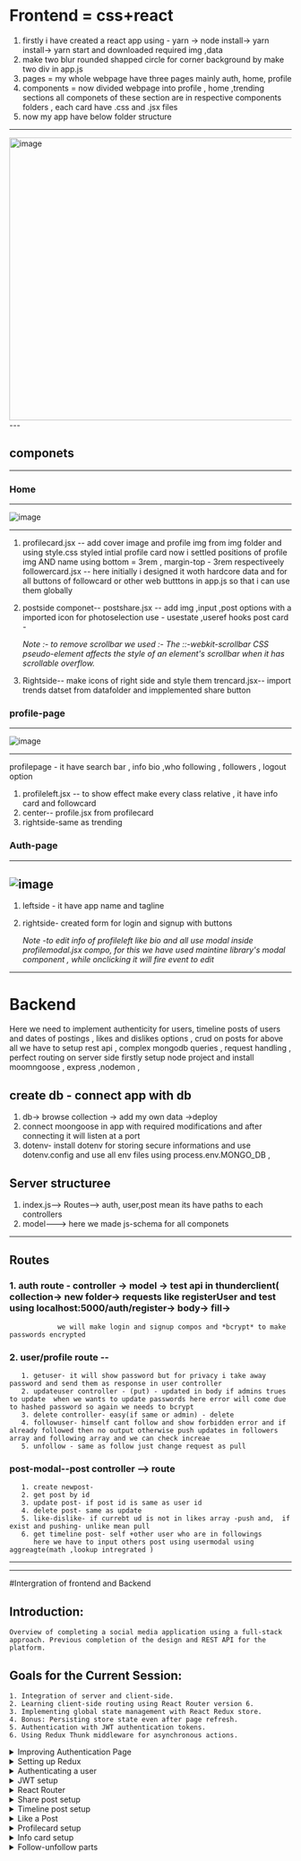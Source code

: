 
# Frontend = css+react
1. firstly i have created a react app using - yarn -> node install-> yarn  install-> yarn start  and downloaded required img ,data
2. make two blur rounded shapped circle  for corner  background  by make two div in app.js
3.  pages = my whole webpage have three pages mainly auth, home, profile
4. components =  now divided webpage into profile , home ,trending sections all componets of these section are in respective components folders , each card have .css and .jsx files
5. now my app have below folder structure
  ---
 <img width="505" alt="image" src="https://github.com/Akmeena4u/FullStack-SocialMediaApp/assets/93425334/35a2a61e-385d-4b8d-8ab4-c9bd2471fe89">
---

## componets 
---
### Home
---
![image](https://github.com/Akmeena4u/FullStack-SocialMediaApp/assets/93425334/c4730958-3561-42d5-87e2-afb63b6b4a52)

---
1. profilecard.jsx -- add cover image and profile img from img folder and using style.css styled intial profile card                                                                                                        now i settled positions of profile img AND  name using bottom = 3rem , margin-top - 3rem respectiveely
  followercard.jsx --   here initially i designed it woth hardcore data and for all buttons of followcard or other web butttons in app.js so that  i can use them globally


2. postside componet-- postshare.jsx -- add img ,input ,post options with a imported icon for photoselection use - usestate ,useref hooks
                       post card -

   *Note :- to remove scrollbar we used :-  The ::-webkit-scrollbar CSS pseudo-element affects the style of an element's scrollbar when it has scrollable overflow.*

 3. Rightside-- make icons of right side and style them
                trencard.jsx-- import trends datset from datafolder and impplemented share button

 
 ### profile-page 
 ---
 ![image](https://github.com/Akmeena4u/FullStack-SocialMediaApp/assets/93425334/b8f2cb6c-a4ef-42c7-8ff0-0559c52a0b10)

---
 profilepage - it have search bar , info bio ,who following , followers ,  logout option    
 1. profileleft.jsx -- to show effect make every class relative , it have info card  and followcard
 2. center-- profile.jsx from profilecard
 3. rightside-same as trending


### Auth-page
---
![image](https://github.com/Akmeena4u/FullStack-SocialMediaApp/assets/93425334/872eab97-fa8a-4ecf-91a2-288ed5260d20)
---
1. leftside - it have app name and tagline
2. rightside- created form for login and signup with buttons

   *Note -to edit info of profileleft  like bio and all use modal inside profilemodal.jsx compo, for this we have used maintine library's modal component , while onclicking it will fire event to 
          edit*
                         
---                   
        




# Backend 

Here we need to implement authenticity for users, timeline posts of users  and dates of postings , likes and dislikes options , crud on posts 
for above all we have to setup rest api , complex mongodb queries , request handling , perfect routing on server side 
firstly setup node project and install moomngoose ,  express ,nodemon ,

## create db - connect app with db
1. db-> browse collection -> add my own data ->deploy
2. connect moongoose in app  with required modifications and after connecting it will listen at a port
3. dotenv- install dotenv for storing secure informations and use dotenv.config and use all env files using process.env.MONGO_DB ,

## Server structuree 
1. index.js--> Routes--> auth, user,post mean its have paths to each controllers
2. model---> here we made js-schema  for all componets
----
## Routes 
### 1. auth route - controller -> model -> test api in thunderclient( collection-> new folder-> requests like registerUser and test using localhost:5000/auth/register-> body-> fill->
                we will make login and signup compos and *bcrypt* to make passwords encrypted
### 2. user/profile route --
       1. getuser- it will show password but for privacy i take away password and send them as response in user controller
       2. updateuser controller - (put) - updated in body if admins trues to update  when we wants to update passwords here error will come due to hashed password so again we needs to bcrypt 
       3. delete controller- easy(if same or admin) - delete
       4. followuser- himself cant follow and show forbidden error and if already followed then no output otherwise push updates in followers array and following array and we can check increae 
       5. unfollow - same as follow just change request as pull


### post-modal--post controller --> route
       1. create newpost- 
       2. get post by id
       3. update post- if post id is same as user id
       4. delete post- same as update
       5. like-dislike- if currebt ud is not in likes array -push and,  if exist and pushing- unlike mean pull
       6. get timeline post- self +other user who are in followings
          here we have to input others post using usermodal using aggreagte(math ,lookup intregrated )

  ---     

---

#Intergration of frontend and Backend

## Introduction:
    Overview of completing a social media application using a full-stack approach. Previous completion of the design and REST API for the platform.

## Goals for the Current Session:
    1. Integration of server and client-side.
    2. Learning client-side routing using React Router version 6.
    3. Implementing global state management with React Redux store.
    4. Bonus: Persisting store state even after page refresh.
    5. Authentication with JWT authentication tokens.
    6. Using Redux Thunk middleware for asynchronous actions.


<details>
 <summary>Improving Authentication Page</summary> 

  ### Improving Authentication Page

#### Setting Up Client-side:
1. Created a "client" folder for the frontend.
2. Initialized the client-side using `yarn start`.
3. Concurrently ran the server-side using `npm start`.
4. Opened VS Code and navigated to the "pages" directory.
5. Modified the login and signup components in the "or.jsx" file.
6. Removed the login function and utilized the signup component.
7. Structured the layout with a comment to distinguish between the left and right sides.
8. Implemented conditional rendering using the `useState` hook for login and signup forms.
9. Created a button to switch between login and signup forms based on user interaction.
10. Styled the clickable text with a pointer cursor.

#### Handling Form Inputs:
11. Initialized a `data` state with the `useState` hook to store input values.
12. Created a `handleChange` function to update the `data` state on input changes.
13. Applied the `handleChange` function to all input fields using the `onChange` attribute.
14. Changed the input type for password fields to "password" for security.

#### Confirming Passwords:
15. Added a `confirmPass` state to manage whether the confirmed password is valid.
16. Conditionally rendered an error message if the confirmed password doesn't match.
17. Styled the error message with a red color, font size, and margin.
18. Ensured the error message is displayed only when `confirmPass` is false.

#### Handling Form Submission:
19. Implemented a `handleSubmit` function to prevent default form submission.
20. Checked if the form is in signup mode and verified if the password matches the confirmed password.
21. Updated the `confirmPass` state accordingly.
22. Created a `resetForm` function to reset form values and clear error messages.
23. Called `resetForm` during the switch between login and signup modes.

#### Connecting to Backend:
24. Prepared the setup for connecting to the backend using Redux.
25. Introduced the concept of Redux for global state management.

</details>


<details>
  <summary>Setting up Redux</summary>

---
  ![image](https://github.com/Akmeena4u/FullStack-SocialMediaApp/assets/93425334/2ef8f5e8-d284-4507-bcb1-a514dbb57d26)

---  

**Redux Setup Steps:**

1. Navigate to the `client` folder and install the required packages using the following command:
   ```bash
   npm install redux redux-thunk react-redux
   ```

2. Import the `useDispatch` hook from `react-redux` for later use:
   ```javascript
   import { useDispatch } from 'react-redux';
   ```

3. Set up the `useDispatch` hook:
   ```javascript
   const dispatch = useDispatch();
   ```

4. Use the `dispatch` hook to interact with Redux actions. For example, in a form submission:
   ```javascript
   if (data.password === data.confirmPass) {
       dispatch(signUpAction(data)); // dispatching the signUpAction with form data
   } else {
       setConfirmPassword(false);
       dispatch(loginAction(data)); // dispatching the loginAction with form data
   }
   ```

5. Create action files inside the `actions` folder in the `client/src` directory.

6. Inside the `authActions.js` file, export and define actions such as login and signUp:
   ```javascript
   // authActions.js
   export const loginAction = (formData) => {
       return async (dispatch) => {
           // Make API call and dispatch appropriate actions based on the result
       };
   };

   export const signUpAction = (formData) => {
       return async (dispatch) => {
           // Make API call and dispatch appropriate actions based on the result
       };
   };
   ```

7. Create an `api` folder in the `client/src` directory.

8. Inside the `api` folder, create a `request.js` file and install the `axios` package:
   ```bash
   npm install axios
   ```

9. Configure the `request.js` file for making API requests:
   ```javascript
   // request.js
   import axios from 'axios';

   const api = axios.create({
       baseURL: 'http://localhost:5000', // Set your server's base URL
   });

   export default api;
   ```

10. Inside the `authApi.js` file (inside the `api` folder), define functions for login and signUp API requests:
    ```javascript
    // authApi.js
    import api from './request';

    export const login = (formData) => {
        return api.post('/auth/login', formData);
    };

    export const signUp = (formData) => {
        return api.post('/auth/register', formData);
    };
    ```

11. Create a `reducers` folder in the `client/src` directory.

12. Inside the `reducers` folder, create an `authReducer.js` file and define the authentication reducer:
    ```javascript
    // authReducer.js
    const initialState = {
        authData: null,
        loading: false,
        error: false,
    };

    const authReducer = (state = initialState, action) => {
        switch (action.type) {
            case 'AUTHENTICATION_START':
                return { ...state, loading: true, error: false };
            case 'AUTHENTICATION_SUCCESS':
                return { ...state, authData: action.data, loading: false, error: false };
            case 'AUTHENTICATION_FAIL':
                return { ...state, loading: false, error: true };
            default:
                return state;
        }
    };

    export default authReducer;
    ```

13. Create an `index.js` file inside the `reducers` folder to combine all reducers:
    ```javascript
    // index.js
    import { combineReducers } from 'redux';
    import authReducer from './authReducer';

    const reducers = combineReducers({
        auth: authReducer,
        // Add other reducers here if needed
    });

    export default reducers;
    ```

14. Create a `store` folder in the `client/src` directory.

15. Inside the `store` folder, create a `reduxStore.js` file for setting up the Redux store:
    ```javascript
    // reduxStore.js
    import { createStore, applyMiddleware, compose } from 'redux';
    import thunk from 'redux-thunk';
    import reducers from '../reducers';

    const saveToLocalStorage = (state) => {
        try {
            const serializedState = JSON.stringify(state);
            localStorage.setItem('profile', serializedState);
        } catch (error) {
            console.error('Error saving to localStorage:', error);
        }
    };

    const loadFromLocalStorage = () => {
        try {
            const serializedState = localStorage.getItem('profile');
            if (serializedState === null) return undefined;
            return JSON.parse(serializedState);
        } catch (error) {
            console.error('Error loading from localStorage:', error);
            return undefined;
        }
    };

    const persistedState = loadFromLocalStorage();

    const middleware = [thunk];

    const store = createStore(
        reducers,
        persistedState,
        compose(
            applyMiddleware(...middleware),
            window.__REDUX_DEVTOOLS_EXTENSION__
                ? window.__REDUX_DEVTOOLS_EXTENSION__()
                : (f) => f
        )
    );

    store.subscribe(() => saveToLocalStorage(store.getState()));

    export default store;
    ```

16. Finally, integrate the Redux store with the React application in the `client/src/index.js` file:
    ```javascript
    // index.js
    import React from 'react';
    import ReactDOM from 'react-dom';
    import { Provider } from 'react-redux';
    import store from './store/reduxStore';
    import App from './App';

    ReactDOM.render(
        <Provider store={store}>
            <App />
        </Provider>,
        document.getElementById('root')
    );
    ```

These steps should guide you through setting up Redux in your React application. Ensure that you customize the API endpoints and
reducers according to your project structure and requirements.


</details>


<details>
  <summary>Authenticating a user</summary>

  Certainly! Here are detailed notes based on the provided transcript:

### Server-Side Changes:

1. **Cross-Origin Issue Resolution:**
    - Encountered a "strict origin when cross-origin" error during an attempt to make a request for user registration.
    - Installed the `cors` package using `npm i cors` to handle cross-origin requests.
    - Configured the server in `index.js` to use the `cors` middleware.

2. **User Registration:**
    - Made a request to register a new user named "John" with a username "john@gmail.com" and password "john".
    - Utilized the network tab to observe the request and encountered the CORS issue.
    - Resolved the CORS issue by installing and configuring the `cors` package on the server side.

3. **Password Hashing:**
    - Integrated the bcrypt library to hash passwords.
    - Modified the server-side logic in the `authController.js` file to hash the incoming password from the request body.

4. **Duplicate Username Check:**
    - Implemented a check to verify if the provided username already exists before attempting to register a new user.
    - Used the `userModel` to find an existing user with the given username.
    - If an existing user is found, returned a response with a 400 status and a message indicating that the username is already registered.

### UI Changes:

1. **Loading State in UI:**
    - Updated the UI to display a "Loading" message when a request is pending.
    - Used React Redux hooks (`useDispatch` and `useSelector`) to manage the loading state.
    - Modified the UI buttons to show loading state dynamically based on the loading variable.

2. **Button Styling and Clickability:**
    - Introduced a CSS class called `.button-disabled` to make buttons visually distinct when disabled.
    - Made buttons unclickable by setting `pointer-events: none` in the `.button-disabled` class.
    - Dynamically applied the `.button-disabled` class to buttons based on the loading state.

3. **LocalStorage Verification:**
    - Checked the browser's localStorage to verify that user profile data is stored after a successful login or signup.
    - Showed that the data stored in localStorage includes a "profile" key, which contains user information.

### JWT Implementation:

1. **Introduction:**
    - Discussed the importance of implementing JSON Web Tokens (JWT) on the server side.

2. **Server-Side JWT Integration:**
    - Opened the `authController.js` file to make changes for JWT implementation.
    - Removed unnecessary code for extracting username and password from the request body.

### Testing:

1. **Registration Testing:**
    - Attempted to register a user to test the server's response.
    - Encountered a 400 status response due to a pre-existing username, indicating that the duplicate username check is functional.

2. **Issues and Resolutions:**
    - Encountered and resolved an error related to using an undefined `password` variable in the `authController.js` file.
    - Successfully resolved the issue, and the server ran properly.


</details>


<details>
  <summary>JWT setup</summary>


### Server-Side JWT Implementation:

1. **Package Installation:**
    - Installed the `jsonwebtoken` package on the server side using `npm i jsonwebtoken`.

2. **JWT Token Generation (User Registration):**
    - After saving a new user, implemented JWT token generation.
    - Used the `jsonwebtoken` library's `sign` method.
    - Created a token using the user's username and id, with a predefined secret key and expiration time (1 hour).
    - Stored the secret key in the server's `.env` file to keep it secure.

3. **Response with Token and User Data:**
    - Sent a response containing the new user data and the generated token.
    - Stored the token and user data in both localStorage and the Redux store.

### Client-Side Implementation:

1. **Registration Testing:**
    - Tested registration by signing up with a new user (e.g., "Eric").
    - Received a response with the new user data and an associated token.

2. **Redux Store Update:**
    - Checked the Redux store's authentication data, which now includes the user data and token after successful registration.

3. **Login Route Implementation:**
    - Implemented a login route in the server to handle login requests.
    - If the password decryption is not valid, responded with a 400 status and the message "Wrong password."
    - If valid, responded with a 200 status and sent the user data and token in the response JSON.

4. **Token Verification:**
    - Verified the generated token by testing the login functionality with an existing user (e.g., "John").
    - Received a response with the user data and token, indicating successful JWT token authentication.



These notes cover the server-side implementation of JWT token generation, testing, and verification, as well as a brief mention of the next steps involving client-side routing. If you have any specific questions or need further clarification, feel free to ask!
</details>


<details>
  <summary>React Router</summary>
  ### React Router Implementation:

#### Package Installation:
1. **React Router Dom Installation:**
   - Installed the `react-router-dom` package on the client side using `yarn add react-router-dom`.

#### Client-Side Implementation:

1. **Router Setup in index.js:**
   - Imported `BrowserRouter` from `react-router-dom` in the `index.js` file.
   - Enclosed the `Provider` component with `BrowserRouter`.
   - Mentioned the transition from version 5 to version 6 of React Router.

2. **Route Configuration in app.js:**
   - Imported necessary classes from `react-router-dom`: `Routes`, `Route`, `Navigate`.
   - Configured route logic in the `app.js` file.

3. **Conditional Rendering based on User Authentication:**
   - Checked user availability in the Redux store using `useSelector`.
   - Implemented route navigation based on user availability.
   - Used the `Navigate` class for navigation.
   - Routes:
      - `/`: Redirects to the home or authentication page based on user availability.
      - `/home`: Redirects to home or authentication based on user availability.
      - `/authentication`: Redirects to home or authentication based on user availability.

4. **Manual Key Clearance for Testing:**
   - Cleared localStorage keys manually to simulate a clean start for the application.

5. **Practical Testing:**
   - Demonstrated login functionality with the user "John" and tested route redirection.
   - Emphasized that testing for sign-up was not shown due to the tutorial's length.

#### Next Steps: Share Component Logic Implementation:

1. **Share Component Logic:**
   - Announced the intention to implement the logic for the Share component.
   - Desired outcome: the user should be redirected to the home page after successful login or sign-up.

These notes cover the implementation of React Router on the client side, including package installation, setup in `index.js`, and route configuration in `app.js`. Additionally, practical testing was demonstrated for the login functionality. The next steps involve the implementation of logic for the Share component. If you have further questions or need clarification, feel free to ask!
</details>



<details>
  <summary>Share post setup</summary>

steps:

Adjusting the image state in the post component.
Handling the submit functionality for uploading a new post.
Creating a new post object with user id, description, and image data.
Uploading the image to the server using an action and middleware.
Creating an API endpoint on the server for handling image uploads.
Dispatching actions for success and failure of image upload.
Implementing a reducer for managing the post state.
Handling loading and error states in the UI during post upload.
Creating a reset function to clear input fields after a successful post upload.
The next steps mentioned include fetching timeline posts based on followers and displaying both the user's posts and those of their followers.

### Image State Adjustment:
In the script, the first modification is made to the state handling the image in the post component. Instead of creating an object with a `url` property, the `url` is directly assigned to the `image` property of the state. This change simplifies the structure.

```jsx
const [image, setImage] = useState(null);

// ...

// Inside the JSX
<img src={image} alt="Preview" />

// ...

// Handling image selection
const handleImageChange = (event) => {
  const selectedImage = event.target.files[0];
  setImage(URL.createObjectURL(selectedImage));
};
```

### Submit Functionality:
A new function named `handleSubmit` is created to handle the submission of a new post. It retrieves the user's ID and description, checks if an image is selected, and creates a `FormData` object for uploading the image to the server.

```jsx
const handleSubmit = async (event) => {
  event.preventDefault();

  const userId = useSelector((state) => state.authentication.authData.user.id);
  const description = descriptionRef.current.value;
  
  if (image) {
    const data = new FormData();
    const fileName = new Date().toISOString() + selectedImage.name;
    data.append('file', selectedImage, fileName);
    // ... (dispatch action to upload image to server)
  }

  // ... (dispatch action to upload post data to server)
};
```

### Uploading Image:
An action `uploadImage` is dispatched with the image data using Redux Thunk middleware. This action utilizes the `axios` library to send a POST request to the server's upload endpoint.

```jsx
// Action Creator (uploadActions.js)
export const uploadImage = (data) => async (dispatch) => {
  try {
    await uploadApi.uploadImage(data);
    // ... (dispatch action for successful image upload)
  } catch (error) {
    console.error(error);
  }
};

// API Call (uploadApi.js)
export const uploadImage = (data) => api.post('/upload', data);
```

### Server-Side Handling:
The server-side code includes setting up a route `/upload` to handle image uploads. It utilizes the `multer` middleware to process and save uploaded images in the `public/images` directory. The image's filename is based on the current date and time.

```javascript
// Server-Side Route (uploadRoute.js)
const upload = multer({ dest: 'public/images/' });

router.post('/upload', upload.single('file'), (req, res) => {
  // ... (handling the uploaded file, e.g., saving in the database)
  res.status(201).json({ message: 'File uploaded successfully' });
});
```

### Uploading Post Data:
Another action `uploadPost` is dispatched after successful image upload to handle the creation of a new post on the server. The server-side code returns the newly created post.

```jsx
// Action Creator (uploadActions.js)
export const uploadPost = (data) => async (dispatch) => {
  try {
    const newPost = await uploadApi.uploadPost(data);
    dispatch({ type: 'UPLOAD_SUCCESS', data: newPost });
  } catch (error) {
    console.error(error);
    dispatch({ type: 'UPLOAD_FAIL' });
  }
};
```

### Post Reducer:
A reducer `postReducer` is implemented to manage the state related to post uploads. It handles actions for upload success, upload fail, and the initial state.

```jsx
// Post Reducer (postReducer.js)
const postReducer = (state = { posts: null, loading: false, error: false, uploading: false }, action) => {
  switch (action.type) {
    case 'UPLOAD_SUCCESS':
      return { ...state, uploading: true };
    case 'UPLOAD_FAIL':
      return { ...state, uploading: false, error: true };
    // ... (other cases for managing posts)
    default:
      return state;
  }
};
```

### UI Integration:
In the UI, the loading state is used to dynamically change the button text to 'Uploading...' and disable the button during the upload process. Additionally, a `reset` function is implemented to clear the image and description fields after a successful post upload.

```jsx
const loading = useSelector((state) => state.postReducer.uploading);

<button type="submit" disabled={loading}>
  {loading ? 'Uploading...' : 'Share'}
</button>

// ...

const reset = () => {
  setImage(null);
  descriptionRef.current.value = '';
};

// Called after successful post upload
reset();
```

### Timeline Posts:
The script mentions the next steps, including fetching timeline posts based on followers and displaying both the user's posts and those of their followers. However, the details for this part are not provided in the provided script.

If you have any specific questions or if there's a particular part you'd like more clarification on, feel free to let me know!
</details>

<details>
  <summary>Timeline post setup</summary>

  Certainly! Let's break down the process in more detail:

### 1. Fetching User and Posts:

In the `post.jsx` component, the `useSelector` hook from React-Redux is employed to fetch the user, posts, and loading status from the global state.

```jsx
import { useSelector } from 'react-redux';

// ...

const user = useSelector((state) => state.authReducer.authData.user);
const posts = useSelector((state) => state.postReducer.posts);
const loading = useSelector((state) => state.postReducer.loading);
```

Here, `user` holds the information about the currently logged-in user, `posts` stores an array of posts, and `loading` indicates whether the posts are still being fetched.

### 2. Fetching Timeline Posts:

A `useEffect` hook is used to trigger the fetching of timeline posts when the component mounts. It dispatches the `getTimelinePosts` action, which is responsible for fetching posts based on the user's ID.

```jsx
import { useEffect } from 'react';
import { useDispatch } from 'react-redux';
import { getTimelinePosts } from '../actions/postActions';

// ...

const dispatch = useDispatch();

useEffect(() => {
  dispatch(getTimelinePosts(user?.id));
}, [dispatch, user]);
```

### 3. Action for Fetching Timeline Posts:

In the `postActions.js` file, the `getTimelinePosts` action is created. This action dispatches actions indicating the start of fetching, successful fetching, and failure in case of an error.

```jsx
// postActions.js

export const getTimelinePosts = (id) => async (dispatch) => {
  try {
    dispatch({ type: 'FETCH_TIMELINE_POSTS_START' });
    const data = await postApi.getTimelinePosts(id);
    dispatch({ type: 'FETCH_TIMELINE_POSTS_SUCCESS', payload: data });
  } catch (error) {
    console.error(error);
    dispatch({ type: 'FETCH_TIMELINE_POSTS_FAIL' });
  }
};
```

### 4. API Request for Fetching Timeline Posts:

In the `postApi.js` file, a `getTimelinePosts` method is implemented to send a GET request to the server's endpoint for fetching timeline posts.

```jsx
// postApi.js

export const getTimelinePosts = (id) => api.get(`/post/timeline/${id}`);
```

### 5. Server-Side Handling for Fetching Timeline Posts:

On the server side, in the `postController.js` file, a new route is implemented for fetching timeline posts based on the user's ID.

```javascript
// postController.js

const getTimelinePosts = async (req, res) => {
  try {
    // Logic to fetch timeline posts based on user ID
    // ...

    res.status(200).json({ timelinePosts: /* posts data */ });
  } catch (error) {
    console.error(error);
    res.status(500).json({ message: 'Internal Server Error' });
  }
};

module.exports = { getTimelinePosts };
```

This is where you would implement the logic to fetch posts based on the user's ID. The fetched posts are then sent as a JSON response.

### 6. Displaying Timeline Posts:

In the JSX of the `post.jsx` component, the `map` function is used to iterate over the `posts` array and render each post.

```jsx
// post.jsx

return (
  <div>
    {loading ? (
      <p>Fetching posts...</p>
    ) : (
      posts.map((post) => (
        // Render each post with necessary details
        // ...
      ))
    )}
  </div>
);
```

### 7. Handling Likes and Dislikes:


</details>


<details>
  <summary>Like a Post</summary>

  Certainly, let's elaborate on the provided script:

### 1. **Initializing Like State in the Post Component:**

In the `post.jsx` component, a `useState` hook is used to manage the like-related state variables:

```jsx
import React, { useState } from 'react';

// ...

const Post = ({ data }) => {
  // ...
  const [liked, setLiked] = useState(data.likes.includes(user.id));
  const [likes, setLikes] = useState(data.likes.length);
  
  // ...
};
```

Here, `liked` represents whether the current user has liked the post, and `likes` represents the total number of likes on the post.

### 2. **Rendering Like Button and Cursor Styling:**

The JSX is modified to include a like button. The styling is adjusted to change the cursor to a pointer when hovering over the like button.

```jsx
return (
  <div>
    {/* ... other post details ... */}
    <button onClick={handleLike} style={{ cursor: 'pointer' }}>
      {liked ? 'Unlike' : 'Like'}
    </button>
    <p>{likes} {likes === 1 ? 'like' : 'likes'}</p>
  </div>
);
```

The button text dynamically changes based on whether the post is liked or not.

### 3. **Handling Like Functionality:**

The `handleLike` function toggles the like state and sends a request to the server to like or unlike the post.

```jsx
const handleLike = async () => {
  try {
    setLiked((prev) => !prev);
    const response = await postApi.likePost(data.id, user.id);
    
    if (response.data.liked) {
      setLikes((prev) => prev + 1);
    } else {
      setLikes((prev) => prev - 1);
    }
  } catch (error) {
    console.error('Error liking/unliking post:', error);
  }
};
```

This function first toggles the `liked` state locally, then sends a request to the server using `postApi.likePost`. Depending on the server's response, it updates the total number of likes (`likes` state).

### 4. **Implementing the Like Post API Request:**

In the `postApi.js` file, the `likePost` method is added to handle the API request for liking or unliking a post.

```jsx
// postApi.js

export const likePost = (postId, userId) => api.put(`/post/${postId}/like/${userId}`);
```

This method sends a PUT request to the server, specifying the post ID and user ID in the URL.

### 5. **Server-Side Handling for Liking/Unliking a Post:**

On the server side, a new route is implemented in the `postController.js` file to handle liking or unliking a post.

```javascript
// postController.js

const likePost = async (req, res) => {
  try {
    // Logic to like/unlike the post based on post ID and user ID
    // ...

    res.status(200).json({ liked: /* true/false based on like status */ });
  } catch (error) {
    console.error(error);
    res.status(500).json({ message: 'Internal Server Error' });
  }
};

module.exports = { likePost };
```

The logic inside `likePost` would typically involve updating the post in the database based on the current like status.

### 6. **Visual Feedback on Like/Unlike:**

The code provides visual feedback when a post is liked or unliked by updating the local state and the total like count accordingly.

### 7. **Testing the Like/Unlike Functionality:**

The functionality is tested by clicking the like button, observing the local state changes, and verifying the server's response through console logs.

### 8. **Next Steps:**

The script hints at additional work, such as fixing the profile card for the home page, but the details of these tasks are not provided in the given script.

This script mainly focuses on implementing the like/unlike functionality for a post in a React-Redux application, involving both client-side and server-side modifications.
</details>


<details>
  <summary>Profilecard setup</summary>
  Certainly, let's go through the provided script with more detailed code explanations.

### 1. **Profile Card Setup on Home Page:**
The `ProfileCard` component is designed to display user information, with different content based on its location (whether it's on the profile page or the home page). Here's a detailed breakdown:

```jsx
import React from 'react';
import { useSelector } from 'react-redux';
import { Link } from 'react-router-dom';

const ProfileCard = ({ location }) => {
  // Extracting user data from the Redux store
  const user = useSelector(state => state.authReducer.authData);

  // Constructing image URLs for cover and profile pictures
  const coverImage = user.coverPicture ?
    `${process.env.REACT_APP_SERVER_PUBLIC}${user.coverPicture}` :
    `${process.env.REACT_APP_SERVER_PUBLIC}default-cover.jpg`;

  const profileImage = user.profilePicture ?
    `${process.env.REACT_APP_SERVER_PUBLIC}${user.profilePicture}` :
    `${process.env.REACT_APP_SERVER_PUBLIC}default-profile.png`;

  // JSX for displaying user information
  return (
    <div className="profile-card">
      {location === 'profilePage' ? (
        // Content for the profile page
        <div>
          <img src={coverImage} alt="Cover" className="cover-image" />
          <img src={profileImage} alt="Profile" className="profile-image" />
          <h2>{`${user.firstName} ${user.lastName}`}</h2>
          <p>{user.worksAt || 'Write about yourself'}</p>
          <p>Followers: {user.followers.length}</p>
          <p>Following: {user.following.length}</p>
          {/* Add other profile-related information here */}
        </div>
      ) : (
        // Content for the home page
        <div>
          {/* Customize content as needed for the home page */}
        </div>
      )}
    </div>
  );
};

export default ProfileCard;
```

### 2. **Dynamic User Data Extraction:**
This code snippet represents a simplified version of the Redux store responsible for handling user authentication data.

```jsx
// Redux store slice for user authentication data
const authReducer = (state = { authData: null }, action) => {
  // Handle authentication-related actions
  // ...
};

export default authReducer;
```

### 3. **Display User Information:**
Within the `ProfileCard` component, user information such as name, workplace, and follower counts are displayed dynamically.

```jsx
{/* Displaying user information */}
<h2>{`${user.firstName} ${user.lastName}`}</h2>
<p>{user.worksAt || 'Write about yourself'}</p>
<p>Followers: {user.followers.length}</p>
<p>Following: {user.following.length}</p>
```

### 4. **Styling Adjustments:**
This CSS snippet ensures that the styling for `.nav-icons` and `.link` is consistent.

```css
/* Styling for nav-icons and link within the profile card */
.nav-icons, .link {
  text-decoration: none;
  color: inherit;
}
```

### 5. **Navigation to Profile Page:**
A link is wrapped around "My Profile" to enable navigation to the user's profile page.

```jsx
<span className="link">
  <Link to={`/profile/${user.id}`}>My Profile</Link>
</span>
```

### 6. **Routing Setup for Profile Page:**
In `App.js`, a route is defined to handle navigation to profile pages based on user IDs.

```jsx
// Routing setup for profile pages
<Route path="/profile/:id" exact component={ProfilePage} />
```

### 7. **Navigation to Home Page:**
In the `HomeVideo` component, an image is wrapped in a `Link` component to enable navigation to the home page.

```jsx
{/* Navigation to the Home page */}
<Link to="/home">
  <img src={homeImage} alt="Home" className="home-image" />
</Link>
```

### 8. **Post Filtering for Profile Card:**
This code snippet filters the number of posts dynamically based on the user's ID.

```jsx
// Extracting posts from the Redux store
const posts = useSelector(state => state.postReducer.posts);

// Dynamic number of posts based on the user's ID
const numberOfPosts = posts.filter(post => post.userId === user.id).length;
```

### 9. **Dynamic Number of Posts:**
The dynamic number of posts is displayed within the `ProfileCard` component.

```jsx
{/* Displaying the dynamic number of posts */}
<p>Posts: {numberOfPosts}</p>
```

### 10. **Test with New Post:**
This section demonstrates the creation of a new post for testing purposes.

```jsx
// Creating a new post for testing
const newPost = {
  title: 'REST API Tutorial',
  content: 'Learn the basics of REST API development.',
};

// Dispatching the action to add the new post
dispatch(addPost(newPost));
```

### 11. **Post Display on Profile Page:**
In the `ProfilePage` component, user posts are filtered and displayed on the profile page.

```jsx
// Extracting user data and posts from the Redux store
const user = useSelector(state => state.authReducer.authData);
const posts = useSelector(state => state.postReducer.posts);

// Filtering posts based on the user's ID
const userPosts = posts.filter(post => post.userId === user.id);
```

### 12. **Profile Card Logic for Different Pages:**
The `ProfileCard` component renders different content based on its location prop.

```jsx
// Conditional rendering based on the location prop
{location === 'profilePage' ? (
  // Content for the profile page
  // ...
) : (
  // Content for the home page
  // ...
)}
```

### 13. **Additional Notes:**
A note regarding potential internet connection issues is included.

```jsx
// Note on potential internet connection issues
// ...
```

### 14. **Post API Tutorial:**
The `addPost` function in the post API file demonstrates how to make a request to add a new post.

```jsx
// Making a request to add a new post
const addPost = async (newPost) => {
  // ...
};
```

### 15. **Post Display on Profile Page:**
The `ProfilePage` component maps through user posts and displays them.

```jsx
{/* Displaying user's posts on the profile page */}
{userPosts.map(post => (
  // Displaying post details
  // ...
))}
```

These detailed explanations provide a clearer understanding of each code snippet's purpose and functionality.
</details>


<details>
  <summary>Info card setup</summary>

  Certainly, let's dive deeper into the provided code snippets and explanations.

### 1. **Profile Info Card Update:**

#### `InfoCard.jsx`

This component is designed to display user information dynamically, either for the logged-in user or for other users when viewing their profiles. The `useEffect` hook fetches the relevant user data based on the `userId` prop, and the `profileUser` state is updated accordingly.

```jsx
import React, { useState, useEffect } from 'react';
import { useSelector, useDispatch } from 'react-redux';
import { getUser } from '../api/userRequest';
import { updateProfile } from '../actions/userAction';

const InfoCard = ({ userId }) => {
  const dispatch = useDispatch();
  const user = useSelector((state) => state.authReducer.authData);
  const [profileUser, setProfileUser] = useState(null);

  useEffect(() => {
    const fetchProfileUser = async () => {
      if (userId === user._id) {
        setProfileUser(user);
      } else {
        try {
          const response = await getUser(userId);
          setProfileUser(response.data);
        } catch (error) {
          console.error('Error fetching user data:', error.message);
        }
      }
    };

    fetchProfileUser();
  }, [user, userId]);

  return (
    <div className="info-card">
      {user._id === userId && (
        <div>
          <h3>Status: {profileUser.relationshipStatus}</h3>
          <p>Lives in: {profileUser.livesIn}</p>
          <p>Works at: {profileUser.worksAt}</p>
          <button onClick={handleLogout}>Logout</button>
        </div>
      )}
    </div>
  );

  const handleLogout = () => {
    dispatch(logout());
  };
};

export default InfoCard;
```

Here's a breakdown of the key points:

- The component uses Redux hooks (`useSelector` and `useDispatch`) to access the global user data and dispatch actions.
- The `useEffect` hook fetches the profile user data based on the `userId` prop.
- The UI is conditionally rendered, displaying information only if the profile being viewed belongs to the logged-in user.
- A logout button triggers the `handleLogout` function, dispatching a `logout` action.

### 2. **Redux Actions for User Update:**

#### `userAction.js`

This file contains the Redux actions related to user profile updates. The `updateProfile` action is an asynchronous function that handles fetching the current user data, updating the user data on the server, and dispatching relevant actions.

```jsx
import { getUser, updateUser } from '../api/userRequest';

export const updateProfile = (userId, formData) => async (dispatch) => {
  dispatch({ type: 'UPDATING_START' });

  try {
    const userResponse = await getUser(userId);
    const response = await updateUser(userId, formData);

    dispatch({ type: 'UPDATING_SUCCESS', data: response.data });
    localStorage.setItem('profile', JSON.stringify(response.data));

  } catch (error) {
    console.error('Error updating user profile:', error.message);
    dispatch({ type: 'UPDATING_FAIL' });
  }
};
```

Key points:

- The `updateProfile` action is dispatched when a user updates their profile.
- It fetches the current user data for reference and dispatches an action indicating the update process has started (`UPDATING_START`).
- Upon successful update, it dispatches a success action (`UPDATING_SUCCESS`) with the updated user data.
- If an error occurs during the update, it dispatches a failure action (`UPDATING_FAIL`).

### 3. **Redux Reducer for User Update:**

#### `authReducer.js`

The Redux reducer manages the state related to user authentication and profile updates. It handles actions like `UPDATING_START`, `UPDATING_SUCCESS`, and `UPDATING_FAIL`.

```jsx
const authReducer = (state = { authData: null, loading: false, error: false }, action) => {
  switch (action.type) {
    // Existing cases...

    case 'UPDATING_START':
      return { ...state, loading: true, error: false };

    case 'UPDATING_SUCCESS':
      return { ...state, authData: action.data, loading: false, error: false };

    case 'UPDATING_FAIL':
      return { ...state, loading: false, error: true };

    default:
      return state;
  }
};

export default authReducer;
```

Highlights:

- New cases (`UPDATING_START`, `UPDATING_SUCCESS`, `UPDATING_FAIL`) are added to handle user profile updates.
- The reducer maintains loading and error states during the update process.
- Upon a successful update, the `authData` is updated with the new user data.

### 4. **User API Requests:**

#### `userRequest.js`

This file contains API requests related to user data. It includes functions to fetch user data and update user information on the server.

```jsx
import api from './api';

export const getUser = async (userId) => {
  return await api.get(`/user/${userId}`);
};

export const updateUser = async (userId, formData) => {
  return await api.put(`/user/${userId}`, formData);
};
```

Key points:

- `getUser` fetches user data based on the provided `userId`.
- `updateUser` sends a PUT request to update user information on the server.

### 5. **Additional Notes:**

- Proper error handling is implemented to manage failures during API requests.
- Local storage is updated with the new user data after a successful profile update.
- The `logout` action is dispatched when the user clicks the logout button.

### 6. **Styling Adjustments:**

Styling details are not explicitly mentioned in the provided code. The components can be styled according to design requirements.

### 7. **Testing and Debugging:**

- Thorough testing and debugging are crucial for ensuring the correct functioning of components and Redux actions.
- Identifying and resolving small errors, as demonstrated in the provided transcript, is a part of the development process.

This implementation enhances the user profile experience by introducing dynamic updates, utilizing Redux for state management, and interacting with the server for user data updates.
</details>


<details>
  <summary>Follow-unfollow parts</summary>

 
### 1. **Introduction:**
   The developer is working on a social media application and is focusing on features related to following and unfollowing users. The goal is to implement a "Follow/Unfollow" functionality and display posts from followed users on the home page.

### 2. **Refactoring Followers Card Component:**
   - A component named `FollowersCard.jsx` is being modified.
   - The term "Who is following you" is changed to "People you may know."
   - A new component, `User.jsx`, is created to encapsulate user-specific details.

```jsx
// Inside User.jsx
const User = ({ person }) => {
  // ... (Component details)

// Inside FollowersCard.jsx
const FollowersCard = () => {
  // ... (Existing code)
  <User person={person} />
  // ... (Use of the new User component)
};
```

### 3. **Fetching Users from the Database:**
   - `useEffect` is used to fetch users and store them in the state.
   - A new API request, `getAllUsers`, is added to the server to retrieve user data.

```jsx
// Inside FollowersCard.jsx
const FollowersCard = () => {
  useEffect(() => {
    const fetchPersons = async () => {
      const data = await getAllUsers();
      setPersons(data);
    };
    fetchPersons();
  }, []);
  // ... (Rest of the code)
};
```

```jsx
// userRequest.js
export const getAllUsers = async () => {
  return await api.get('/user');
};
```

### 4. **Redux Actions for Follow/Unfollow:**
   - New Redux actions (`followUser` and `unfollowUser`) are created to handle following and unfollowing users.
   - These actions dispatch corresponding actions to update the global state.

```jsx
// userActions.js
export const followUser = (userId, data) => async (dispatch) => {
  dispatch({ type: 'FOLLOW_USER', data });
  await api.put(`/user/follow/${userId}`, data);
};

export const unfollowUser = (userId, data) => async (dispatch) => {
  dispatch({ type: 'UNFOLLOW_USER', data });
  await api.put(`/user/unfollow/${userId}`, data);
};
```

### 5. **Redux Reducers for Follow/Unfollow:**
   - Reducers are implemented to handle the state changes for following and unfollowing actions.

```jsx
// authReducer.js
const authReducer = (state = initialState, action) => {
  switch (action.type) {
    // ... (Other cases)
    case 'FOLLOW_USER':
      return {
        ...state,
        authData: {
          ...state.authData,
          user: {
            ...state.authData.user,
            following: [...state.authData.user.following, action.data],
          },
        },
      };

    case 'UNFOLLOW_USER':
      return {
        ...state,
        authData: {
          ...state.authData,
          user: {
            ...state.authData.user,
            following: state.authData.user.following.filter(
              (id) => id !== action.data
            ),
          },
        },
      };
    // ... (Other cases)
  }
};
```

### 6. **Updating UI Based on Follow/Unfollow Status:**
   - The `following` state is utilized to determine whether the user is already following another user.
   - The UI is adjusted to display "Follow" or "Unfollow" buttons based on this condition.

```jsx
// Inside FollowersCard.jsx
const FollowersCard = () => {
  // ... (Existing code)
  const [following, setFollowing] = useState(
    user.following.includes(person.id)
  );
  // ... (Logic for follow/unfollow buttons)
};
```

### 7. **Styling Unfollow Button:**
   - A new CSS class, `unfollowButton`, is added to style the "Unfollow" button differently.

```css
/* Inside FollowersCard.css */
.unfollowButton {
  color: var(--orange);
  border: 2px solid var(--orange);
  cursor: pointer;
  background: transparent;
}
```

### 8. **Fixing Post Rendering on Profile Page:**
   - The profile page is modified to display only the posts created by the logged-in user.

```jsx
// Inside Post.jsx
const Post = () => {
  // ... (Existing code)
  const filteredPosts = posts.filter((post) => post.userId === user.id);
  // ... (Rendering posts based on the filter)
};
```

### 9. **Debugging Issues:**
   - Debugging efforts are undertaken, including checking the network tab for failed requests and resolving errors in controllers.

### 10. **Testing:**
   - The developer performs extensive testing by creating new accounts, making posts, and testing the follow/unfollow functionality.

### 11. **Conclusion:**
   - The implemented features include following/unfollowing users, displaying posts from followed users on the home page, and ensuring proper UI rendering.

### 12. **Note:**
   - The detailed explanations and provided code snippets are intended to guide through the development process and highlight important aspects of the implementation.
</details>
